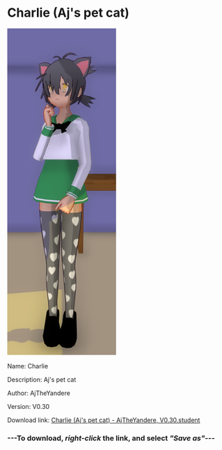 # Charlie (Aj's pet cat)

<img src = "https://raw.githubusercontent.com/Arbiter1223/Daigaku-Gurashi-Custom-Students/master/Students/Files/Charlie%20(Aj's%20pet%20cat).png">

Name: Charlie

Description: Aj's pet cat

Author: AjTheYandere

Version: V0.30

Download link: <a href="https://raw.githubusercontent.com/Arbiter1223/Daigaku-Gurashi-Custom-Students/master/Students/Files/Charlie%20(Aj's%20pet%20cat)%20-%20AjTheYandere%2C%20V0.30.student">Charlie (Aj's pet cat) - AjTheYandere, V0.30.student</a>

### ---**To download, _right-click_ the link, and select _"Save as"_**---

